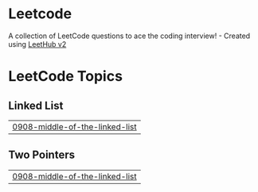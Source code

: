 # Leetcode
A collection of LeetCode questions to ace the coding interview! - Created using [LeetHub v2](https://github.com/arunbhardwaj/LeetHub-2.0)

<!---LeetCode Topics Start-->
# LeetCode Topics
## Linked List
|  |
| ------- |
| [0908-middle-of-the-linked-list](https://github.com/Aditya30december2003/Leetcode/tree/master/0908-middle-of-the-linked-list) |
## Two Pointers
|  |
| ------- |
| [0908-middle-of-the-linked-list](https://github.com/Aditya30december2003/Leetcode/tree/master/0908-middle-of-the-linked-list) |
<!---LeetCode Topics End-->